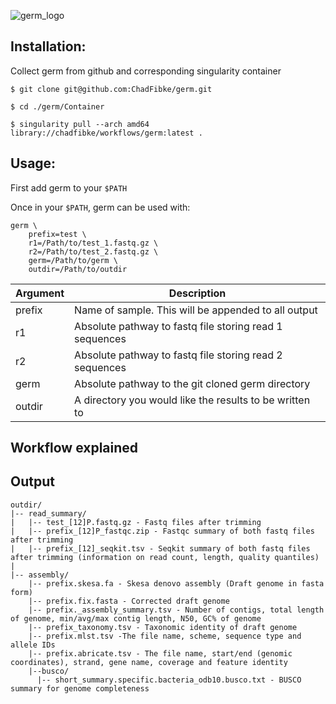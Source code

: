 ![germ_logo](https://github.com/ChadFibke/germ/tree/main/imgs/germ.png)

## Installation:

Collect germ from github and corresponding singularity container

```
$ git clone git@github.com:ChadFibke/germ.git

$ cd ./germ/Container

$ singularity pull --arch amd64 library://chadfibke/workflows/germ:latest .
```

## Usage:
First add germ to your `$PATH`

Once in your `$PATH`, germ can be used with:
```
germ \
    prefix=test \
    r1=/Path/to/test_1.fastq.gz \
    r2=/Path/to/test_2.fastq.gz \
    germ=/Path/to/germ \
    outdir=/Path/to/outdir
```

| Argument | Description |
| ----------- | ----------- |
| prefix | Name of sample. This will be appended to all output |
| r1 | Absolute pathway to fastq file storing read 1 sequences |
| r2 | Absolute pathway to fastq file storing read 2 sequences |
| germ | Absolute pathway to the git cloned germ directory |
| outdir | A directory you would like the results to be written to |

## Workflow explained

## Output

```
outdir/
|-- read_summary/
|   |-- test_[12]P.fastq.gz - Fastq files after trimming
|   |-- prefix_[12]P_fastqc.zip - Fastqc summary of both fastq files after trimming
|   |-- prefix_[12]_seqkit.tsv - Seqkit summary of both fastq files after trimming (information on read count, length, quality quantiles)
|
|-- assembly/
    |-- prefix.skesa.fa - Skesa denovo assembly (Draft genome in fasta form)
    |-- prefix.fix.fasta - Corrected draft genome
    |-- prefix._assembly_summary.tsv - Number of contigs, total length of genome, min/avg/max contig length, N50, GC% of genome
    |-- prefix_taxonomy.tsv - Taxonomic identity of draft genome
    |-- prefix.mlst.tsv -The file name, scheme, sequence type and allele IDs
    |-- prefix.abricate.tsv - The file name, start/end (genomic coordinates), strand, gene name, coverage and feature identity
    |--busco/
      |-- short_summary.specific.bacteria_odb10.busco.txt - BUSCO summary for genome completeness     
```
